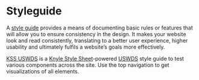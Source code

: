 # Styleguide

A [style guide](https://en.wikipedia.org/wiki/Style_guide) provides a means of documenting basic rules or features that will allow you to ensure consistency in the design. It makes your website look and read consistently, translating to a better user experience, higher usability and ultimately fulfils a website’s goals more effectively.

[KSS USWDS](https://github.com/kalamuna/kss-uswds) is a [Knyle Style Sheet](http://warpspire.com/kss/)-powered [USWDS](https://standards.usa.gov) style guide to test various components across the site. Use the top navigation to get visualizations of all elements.
